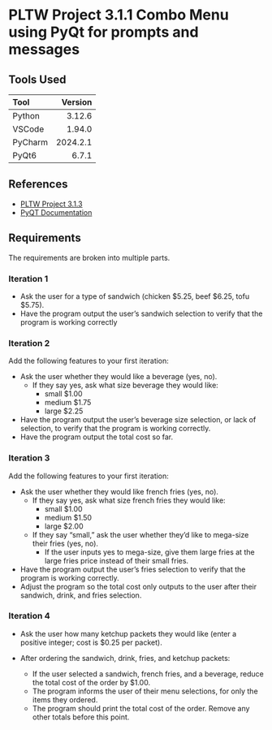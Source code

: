 # PLTW Project 3.1.1 Combo Menu using PyQt for prompts and messages

## Tools Used

| Tool    |  Version |
|:--------|---------:|
| Python  |   3.12.6 |
| VSCode  |   1.94.0 |
| PyCharm | 2024.2.1 |
| PyQt6   |    6.7.1 |

## References
* [PLTW Project 3.1.3](https://pltw.read.inkling.com/a/b/71ce293152cf4873b7395f3d59c64a57/p/667ce0d0f6bf463a8c2a3bcb4c2aa687)
* [PyQT Documentation](https://www.riverbankcomputing.com/static/Docs/PyQt6/                                                                                                                                         )
## Requirements
The requirements are broken into multiple parts.
### Iteration 1
* Ask the user for a type of sandwich (chicken $5.25, beef $6.25, tofu $5.75).
* Have the program output the user’s sandwich selection to verify that the program is working correctly
### Iteration 2
Add the following features to your first iteration:

* Ask the user whether they would like a beverage (yes, no).
  *   If they say yes, ask what size beverage they would like:
      * small $1.00
      * medium $1.75
      * large $2.25
* Have the program output the user’s beverage size selection, or lack of selection, to verify that the program is working correctly.
* Have the program output the total cost so far.
### Iteration 3
Add the following features to your first iteration:

 * Ask the user whether they would like french fries (yes, no).
   * If they say yes, ask what size french fries they would like:
     * small $1.00
     * medium $1.50
     * large $2.00
   * If they say “small,” ask the user whether they’d like to mega-size their fries (yes, no). 
     * If the user inputs yes to mega-size, give them large fries at the large fries price instead of their small fries.
* Have the program output the user’s fries selection to verify that the program is working correctly.
* Adjust the program so the total cost only outputs to the user after their sandwich, drink, and fries selection.
### Iteration 4
* Ask the user how many ketchup packets they would like (enter a positive integer; cost is $0.25 per packet).

* After ordering the sandwich, drink, fries, and ketchup packets:
  * If the user selected a sandwich, french fries, and a beverage, reduce the total cost of the order by $1.00.
  * The program informs the user of their menu selections, for only the items they ordered. 
  * The program should print the total cost of the order. Remove any other totals before this point.
